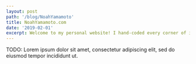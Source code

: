 ```yaml
---
layout: post
path: '/blog/NoahYamamoto'
title: NoahYamamoto.com
date: '2019-02-01'
excerpt: Welcome to my personal website! I hand-coded every corner of it using Gatsbyjs and React but with no extraneous dependancies! Built to be super fast and pleasant to use, there's a ton of fun features.
---
```


TODO: Lorem ipsum dolor sit amet, consectetur adipiscing elit, sed do eiusmod tempor incididunt ut.